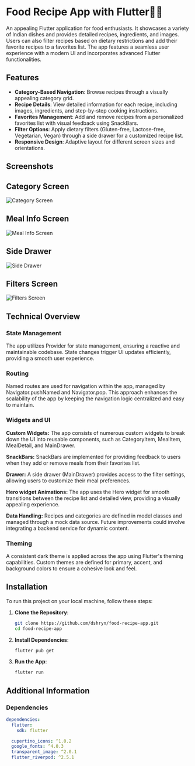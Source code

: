 # Food Recipe App with Flutter🍕🍹

An appealing Flutter application for food enthusiasts. It showcases a variety of Indian dishes and provides detailed recipes, ingredients, and images. Users can also filter recipes based on dietary restrictions and add their favorite recipes to a favorites list. The app features a seamless user experience with a modern UI and incorporates advanced Flutter functionalities.


## Features

- **Category-Based Navigation**: Browse recipes through a visually appealing category grid.
- **Recipe Details**: View detailed information for each recipe, including images, ingredients, and step-by-step cooking instructions.
- **Favorites Management**: Add and remove recipes from a personalized favorites list with visual feedback using SnackBars.
- **Filter Options**: Apply dietary filters (Gluten-free, Lactose-free, Vegetarian, Vegan) through a side drawer for a customized recipe list.
- **Responsive Design**: Adaptive layout for different screen sizes and orientations.


## Screenshots


## Category Screen

![Category Screen](assets/images/category_details_screen.jpg)

## Meal Info Screen

![Meal Info Screen](assets/images/meal_screen.jpg)

## Side Drawer

![Side Drawer](assets/images/side_drawer.jpg)

## Filters Screen

![Filters Screen](assets/images/filters_screen.jpg)



## Technical Overview

### State Management
The app utilizes Provider for state management, ensuring a reactive and maintainable codebase. State changes trigger UI updates efficiently, providing a smooth user experience.

### Routing
Named routes are used for navigation within the app, managed by Navigator.pushNamed and Navigator.pop. This approach enhances the scalability of the app by keeping the navigation logic centralized and easy to maintain.

### Widgets and UI

**Custom Widgets:** The app consists of numerous custom widgets to break down the UI into reusable components, such as CategoryItem, MealItem, MealDetail, and MainDrawer.

**SnackBars:** SnackBars are implemented for providing feedback to users when they add or remove meals from their favorites list.

**Drawer:** A side drawer (MainDrawer) provides access to the filter settings, allowing users to customize their meal preferences.

**Hero widget Animations:** The app uses the Hero widget for smooth transitions between the recipe list and detailed view, providing a visually appealing experience.

**Data Handling:** Recipes and categories are defined in model classes and managed through a mock data source. Future improvements could involve integrating a backend service for dynamic content.


### Theming
A consistent dark theme is applied across the app using Flutter's theming capabilities. Custom themes are defined for primary, accent, and background colors to ensure a cohesive look and feel.


## Installation

To run this project on your local machine, follow these steps:

1. **Clone the Repository**:
    ```bash
    git clone https://github.com/dshryn/food-recipe-app.git
    cd food-recipe-app
    ```

2. **Install Dependencies**:
    ```bash
    flutter pub get
    ```

3. **Run the App**:
    ```bash
    flutter run
    ```


## Additional Information

### Dependencies

```yaml
dependencies:
  flutter:
    sdk: flutter

  cupertino_icons: ^1.0.2
  google_fonts: ^4.0.3
  transparent_image: ^2.0.1
  flutter_riverpod: ^2.5.1
